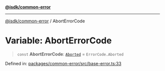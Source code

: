 [**@isdk/common-error**](../README.md)

***

[@isdk/common-error](../globals.md) / AbortErrorCode

# Variable: AbortErrorCode

> `const` **AbortErrorCode**: [`Aborted`](../enumerations/ErrorCode.md#aborted) = `ErrorCode.Aborted`

Defined in: [packages/common-error/src/base-error.ts:33](https://github.com/isdk/common-error.js/blob/577bb8389747251b05fc6177a60862a64b029c0d/src/base-error.ts#L33)
